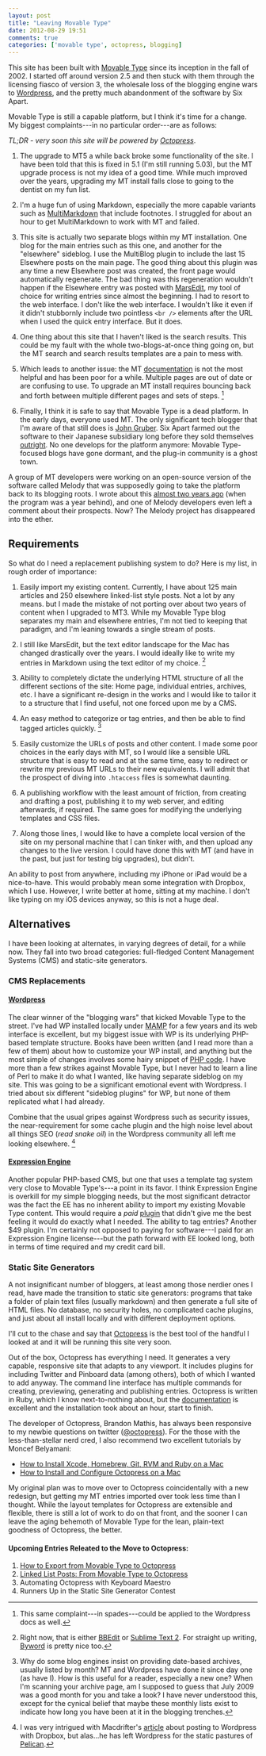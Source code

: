 ```yaml
---
layout: post  
title: "Leaving Movable Type"  
date: 2012-08-29 19:51  
comments: true  
categories: ['movable type', octopress, blogging]  
---
```


This site has been built with [Movable Type][mt] since its inception in the fall of 2002. I started off around version 2.5 and then stuck with them through the licensing fiasco of version 3, the wholesale loss of the blogging engine wars to [Wordpress][wp], and the pretty much abandonment of the software by Six Apart.

Movable Type is still a capable platform, but I think it's time for a change. My biggest complaints---in no particular order---are as follows:

_TL;DR - very soon this site will be powered by [Octopress][octopress]_.

1. The upgrade to MT5 a while back broke some functionality of the site. I have been told that this is fixed in 5.1 (I'm still running 5.03), but the MT upgrade process is not my idea of a good time. While much improved over the years, upgrading my MT install falls close to going to the dentist on my fun list.

2. I'm a huge fun of using Markdown, especially the more capable variants such as [MultiMarkdown][mmd] that include footnotes. I struggled for about an hour to get MultiMarkdown to work with MT and failed. 

3. This site is actually two separate blogs within my MT installation. One blog for the main entries such as this one, and another for the "elsewhere" sideblog. I use the MultiBlog plugin to include the last 15 Elsewhere posts on the main page. The good thing about this plugin was any time a new Elsewhere post was created, the front page would automatically regenerate. The bad thing was this regeneration wouldn't happen if the Elsewhere entry was posted with [MarsEdit][marsedit], my tool of choice for writing entries since almost the beginning. I had to resort to the web interface. I don't like the web interface. I wouldn't like it even if it didn't stubbornly include two pointless `<br />` elements after the URL when I used the quick entry interface. But it does.

4. One thing about this site that I haven't liked is the search results. This could be my fault with the whole two-blogs-at-once thing going on, but the MT search and search results templates are a pain to mess with.

5. Which leads to another issue: the MT [documentation][mtdocs] is not the most helpful and has been poor for a while. Multiple pages are out of date or are confusing to use. To upgrade an MT install requires bouncing back and forth between multiple different pages and sets of steps. [^1]

6. Finally, I think it is safe to say that Movable Type is a dead platform. In the early days, everyone used MT. The only significant tech blogger that I'm aware of that still does is [John Gruber][df]. Six Apart farmed out the software to their Japanese subsidiary long before they sold themselves [outright][mt5]. No one develops for the platform anymore: Movable Type-focused blogs have gone dormant, and the plug-in community is a ghost town.

A group of MT developers were working on an open-source version of the software called Melody that was supposedly going to take the platform back to its blogging roots. I wrote about this [almost two years ago][mt5] (when the program was a year behind), and one of Melody developers even left a comment about their prospects. Now? The Melody project has disappeared into the ether. 

## Requirements

So what do I need a replacement publishing system to do? Here is my list, in rough order of importance:

1. Easily import my existing content. Currently, I have about 125 main articles and 250 elsewhere linked-list style posts. Not a lot by any means. but I made the mistake of not porting over about two years of content when I upgraded to MT3. While my Movable Type blog separates my main and elsewhere entries, I'm not tied to keeping that paradigm, and I'm leaning towards a single stream of posts.

2. I still like MarsEdit, but the text editor landscape for the Mac has changed drastically over the years. I would ideally like to write my entries in Markdown using the text editor of my choice. [^2]

3. Ability to completely dictate the underlying HTML structure of all the different sections of the site: Home page, individual entries, archives, etc. I have a significant re-design in the works and I would like to tailor it to a structure that I find useful, not one forced upon me by a CMS.

4. An easy method to categorize or tag entries, and then be able to find tagged articles quickly. [^3]

5. Easily customize the URLs of posts and other content. I made some poor choices in the early days with MT, so I would like a sensible URL structure that is easy to read and at the same time, easy to redirect or rewrite my previous MT URLs to their new equivalents. I will admit that the prospect of diving into `.htaccess` files is somewhat daunting.

6. A publishing workflow with the least amount of friction, from creating and drafting a post, publishing it to my web server, and editing afterwards, if required. The same goes for modifying the underlying templates and CSS files.

7. Along those lines, I would like to have a complete local version of the site on my personal machine that I can tinker with, and then upload any changes to the live version. I could have done this with MT (and have in the past, but just for testing big upgrades), but didn't.

An ability to post from anywhere, including my iPhone or iPad would be a nice-to-have. This would probably mean some integration with Dropbox, which I use. However, I write better at home, sitting at my machine. I don't like typing on my iOS devices anyway, so this is not a huge deal.


## Alternatives

I have been looking at alternates, in varying degrees of detail, for a while now. They fall into two broad categories: full-fledged Content Management Systems (CMS) and static-site generators.

### CMS Replacements

#### [Wordpress][wp]

The clear winner of the "blogging wars" that kicked Movable Type to the street. I've had WP installed locally under [MAMP][mamp] for a few years and its web interface is excellent, but my biggest issue with WP is its underlying PHP-based template structure. Books have been written (and I read more than a few of them) about how to customize your WP install, and anything but the most simple of changes involves some hairy snippet of [PHP code][wploop]. I have more than a few strikes against Movable Type, but I never had to learn a line of Perl to make it do what I wanted, like having separate sideblog on my site. This was going to be a significant emotional event with Wordpress. I tried about six different "sideblog plugins" for WP, but none of them replicated what I had already.

Combine that the usual gripes against Wordpress such as security issues, the near-requirement for some cache plugin and the high noise level about all things SEO (_read snake oil_) in the Wordpress community all left me looking elsewhere. [^4]

#### [Expression Engine][ee]

Another popular PHP-based CMS, but one that uses a template tag system very close to Movable Type's---a point in its favor. I think Expression Engine is overkill for my simple blogging needs, but the most significant detractor was the fact the EE has no inherent ability to import my existing Movable Type content. This would require a _paid_ [plugin][co] that didn't give me the best feeling it would do exactly what I needed. The ability to tag entries? Another $49 plugin. I'm certainly not opposed to paying for software---I paid for an Expression Engine license---but the path forward with EE looked long, both in terms of time required and my credit card bill.

### Static Site Generators

A not insignificant number of bloggers, at least among those nerdier ones I read, have made the transition to static site generators: programs that take a folder of plain text files (usually markdown) and then generate a full site of HTML files. No database, no security holes, no complicated cache plugins, and just about all install locally and with different deployment options.

I'll cut to the chase and say that [Octopress][octopress] is the best tool of the handful I looked at and it will be running this site very soon. 

Out of the box, Octopress has everything I need. It generates a very capable, responsive site that adapts to any viewport. It includes plugins for including Twitter and Pinboard data (among others), both of which I wanted to add anyway. The command line interface has multiple commands for creating, previewing, generating and publishing entries.  Octopress is written in Ruby, which I know next-to-nothing about, but the [documentation][octodocs] is excellent and the installation took about an hour, start to finish.

The developer of Octopress, Brandon Mathis, has always been responsive to my newbie questions on twitter ([@octopress][octotwitter]). For the those with the less-than-stellar nerd cred, I also recommend two excellent tutorials by Moncef Belyamani:

- [How to Install Xcode, Homebrew, Git, RVM and Ruby on a Mac][tut1]
- [How to Install and Configure Octopress on a Mac][tut2]

My original plan was to move over to Octopress coincidentally with a new redesign, but getting my MT entries imported over took less time than I thought. While the layout templates for Octopress are extensible and flexible, there is still a lot of work to do on that front, and the sooner I can leave the aging behemoth of Movable Type for the lean, plain-text goodness of Octopress, the better.

#### Upcoming Entries Releated to the Move to Octopress:

1. [How to Export from Movable Type to Octopress][1]
2. [Linked List Posts: From Movable Type to Octopress][2]
3. Automating Octopress with Keyboard Maestro
4. Runners Up in the Static Site Generator Contest


[^1]: This same complaint---in spades---could be applied to the Wordpress docs as well.

[^2]: Right now, that is either [BBEdit][bbedit] or [Sublime Text 2][sublime]. For straight up writing, [Byword][byword] is pretty nice too.

[^3]: Why do some blog engines insist on providing date-based archives, usually listed by month? MT and Wordpress have done it since day one (as have I). How is this useful for a reader, especially a new one? When I'm scanning your archive page, am I supposed to guess that July 2009 was a good month for you and take a look? I have never understood this, except for the cynical belief that maybe these monthly lists exist to indicate how long you have been at it in the blogging trenches.

[^4]: I was very intrigued with Macdrifter's [article][macdrifter] about posting to Wordpress with Dropbox, but alas...he has left Wordpress for the static pastures of [Pelican][pelican]. 
 

[mt]: http://www.movabletype.org
[mtdocs]: http://www.movabletype.org/documentation/
[mt5]: http://www.nealsheeran.com/archives/2010/09/time_for_a_chan.html
[wp]: http://wordpress.org/
[df]: http://www.daringfireball.net
[mmd]: http://fletcherpenney.net/multimarkdown/
[bbedit]: http://www.barebones.com/products/bbedit/
[marsedit]: http://www.red-sweater.com/marsedit/
[wploop]: http://www.netmagazine.com/tutorials/master-wordpress-loop
[mamp]: http://www.mamp.info/en/index.html
[sublime]: http://www.sublimetext.com/2
[byword]: http://bywordapp.com/

[ee]: http://expressionengine.com/
[co]: http://brandnewbox.co.uk/products/details/datagrab/

[octopress]: http://octopress.org/
[octotwitter]: http://twitter.com/octopress
[octodocs]: http://octopress.org/docs/
[tut1]: http://www.moncefbelyamani.com/how-to-install-xcode-homebrew-git-rvm-ruby-on-mac/
[tut2]: http://www.moncefbelyamani.com/how-to-install-and-configure-octopress-on-a-mac/

[gridwriter]: http://gridwriter.com/2012/06/18/brand-new-engine/
[macdrifter]: http://www.macdrifter.com/2012/06/update-to-my-simple-dropbox-blogging-system/
[pelican]: http://pelican.notmyidea.org/en/latest/

[1]: http://www.nealsheeran.com/archives/2012/08/how-to-export-from-movable-type-to-octopress/
[2]: http://www.nealsheeran.com/archives/2012/09/linked-list-posts-mt-to-octopress/